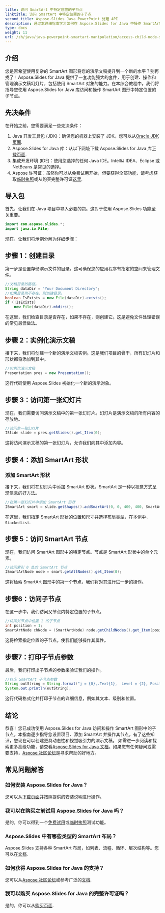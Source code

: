 ```yaml
---
title: 访问 SmartArt 中特定位置的子节点
linktitle: 访问 SmartArt 中特定位置的子节点
second_title: Aspose.Slides Java PowerPoint 处理 API
description: 通过本详细指南学习如何在 Aspose.Slides for Java 中操作 SmartArt。其中包含分步说明、示例和最佳实践。
type: docs
weight: 11
url: /zh/java/java-powerpoint-smartart-manipulation/access-child-node-specific-position-smartart-java/
---
```

## 介绍
您是否希望使用复杂的 SmartArt 图形将您的演示文稿提升到一个新的水平？别再找了！Aspose.Slides for Java 提供了一套功能强大的套件，用于创建、操作和管理演示文稿幻灯片，包括使用 SmartArt 对象的能力。在本综合教程中，我们将指导您使用 Aspose.Slides for Java 库访问和操作 SmartArt 图形中特定位置的子节点。

## 先决条件
在开始之前，您需要满足一些先决条件：
1.  Java 开发工具包 (JDK)：确保您的机器上安装了 JDK。您可以从[Oracle JDK 页面](https://www.oracle.com/java/technologies/javase-downloads.html).
2.  Aspose.Slides for Java 库：从以下网址下载 Aspose.Slides for Java 库[下载页面](https://releases.aspose.com/slides/java/).
3. 集成开发环境 (IDE)：使用您选择的任何 Java IDE。IntelliJ IDEA、Eclipse 或 NetBeans 是常见的选择。
4.  Aspose 许可证：虽然你可以从免费试用开始，但要获得全部功能，请考虑获取[临时执照](https://purchase.aspose.com/temporary-license/)或从购买完整许可证[这里](https://purchase.aspose.com/buy).
## 导入包
首先，让我们在 Java 项目中导入必要的包。这对于使用 Aspose.Slides 功能至关重要。
```java
import com.aspose.slides.*;
import java.io.File;
```
现在，让我们将示例分解为详细步骤：
## 步骤 1：创建目录
第一步是设置存储演示文件的目录。这可确保您的应用程序有指定的空间来管理文件。
```java
//文档目录的路径。
String dataDir = "Your Document Directory";
//如果目录尚不存在，则创建目录。
boolean IsExists = new File(dataDir).exists();
if (!IsExists)
	new File(dataDir).mkdirs();
```
在这里，我们检查目录是否存在，如果不存在，则创建它。这是避免文件处理错误的常见最佳做法。
## 步骤 2：实例化演示文稿

接下来，我们将创建一个新的演示文稿实例。这是我们项目的骨干，所有幻灯片和形状都将添加到其中。
```java
//实例化演示文稿
Presentation pres = new Presentation();
```
这行代码使用 Aspose.Slides 初始化一个新的演示对象。
## 步骤 3：访问第一张幻灯片

现在，我们需要访问演示文稿中的第一张幻灯片。幻灯片是演示文稿的所有内容的存放地。
```java
//访问第一张幻灯片
ISlide slide = pres.getSlides().get_Item(0);
```
这将访问演示文稿的第一张幻灯片，允许我们向其中添加内容。
## 步骤 4：添加 SmartArt 形状
### 添加 SmartArt 形状
接下来，我们将在幻灯片中添加 SmartArt 形状。SmartArt 是一种以视觉方式呈现信息的好方法。
```java
//在第一张幻灯片中添加 SmartArt 形状
ISmartArt smart = slide.getShapes().addSmartArt(0, 0, 400, 400, SmartArtLayoutType.StackedList);
```
在这里，我们指定 SmartArt 形状的位置和尺寸并选择布局类型，在本例中，`StackedList`.
## 步骤 5：访问 SmartArt 节点

现在，我们访问 SmartArt 图形中的特定节点。节点是 SmartArt 形状中的单个元素。
```java
//访问索引 0 处的 SmartArt 节点
ISmartArtNode node = smart.getAllNodes().get_Item(0);
```
这将检索 SmartArt 图形中的第一个节点，我们将对其进行进一步的操作。
## 步骤6：访问子节点

在这一步中，我们访问父节点内特定位置的子节点。
```java
//访问父节点中位置 1 的子节点
int position = 1;
SmartArtNode chNode = (SmartArtNode) node.getChildNodes().get_Item(position);
```
这将检索指定位置的子节点，使我们能够操作其属性。
## 步骤7：打印子节点参数

最后，我们打印出子节点的参数来验证我们的操作。
```java
//打印 SmartArt 子节点参数
String outString = String.format("j = {0},.Text{1},  Level = {2}, Position = {3}", position, chNode.getTextFrame().getText(), chNode.getLevel(), chNode.getPosition());
System.out.println(outString);
```
这行代码格式化并打印子节点的详细信息，例如其文本、级别和位置。
## 结论
恭喜！您已成功使用 Aspose.Slides for Java 访问和操作 SmartArt 图形中的子节点。本指南逐步指导您设置项目、添加 SmartArt 并操作其节点。有了这些知识，您现在可以创建更具动态性和视觉吸引力的演示文稿。
如需进一步阅读和探索更多高级功能，请查看[Aspose.Slides for Java 文档](https://reference.aspose.com/slides/java/)。如果您有任何疑问或需要支持，[Aspose 社区论坛](https://forum.aspose.com/c/slides/11)是寻求帮助的好地方。
## 常见问题解答
### 如何安装 Aspose.Slides for Java？
您可以从[下载页面](https://releases.aspose.com/slides/java/)并按照提供的安装说明进行操作。
### 我可以在购买之前试用 Aspose.Slides for Java 吗？
是的，你可以得到一个[免费试用](https://releases.aspose.com/)或[临时执照](https://purchase.aspose.com/temporary-license/)测试功能。
### Aspose.Slides 中有哪些类型的 SmartArt 布局？
 Aspose.Slides 支持各种 SmartArt 布局，如列表、流程、循环、层次结构等。您可以在[文档](https://reference.aspose.com/slides/java/).
### 如何获得 Aspose.Slides for Java 的支持？
您可以从[Aspose 社区论坛](https://forum.aspose.com/c/slides/11)或参考广泛的[文档](https://reference.aspose.com/slides/java/).
### 我可以购买 Aspose.Slides for Java 的完整许可证吗？
是的，你可以从[购买页面](https://purchase.aspose.com/buy).